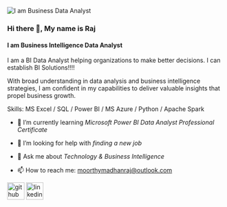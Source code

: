 ![I am Business Data Analyst ](https://github.com/moorthymadhanraj/Data_Analysis_BI_AI/blob/main/prof-photo.png)

### Hi there 👋, My name is Raj
#### I am Business Intelligence Data Analyst 

I am a BI Data Analyst helping organizations to make better decisions. I can establish BI Solutions!!!! 

With broad understanding in data analysis and business intelligence strategies, I am confident in my capabilities to deliver valuable insights that propel business growth.

Skills: MS Excel / SQL / Power BI / MS Azure / Python / Apache Spark

- 🌱 I’m currently learning *Microsoft Power BI Data Analyst Professional Certificate*
 
- 🤔 I’m looking for help with *finding a new job*
 
- 💬 Ask me about *Technology & Business Intelligence*
  
- 📫 How to reach me: moorthymadhanraj@outlook.com 

[<img src='https://cdn.jsdelivr.net/npm/simple-icons@3.0.1/icons/github.svg' alt='github' height='40'>](https://github.com/https://github.com/moorthymadhanraj)  [<img src='https://cdn.jsdelivr.net/npm/simple-icons@3.0.1/icons/linkedin.svg' alt='linkedin' height='40'>](https://www.linkedin.com/in/https://www.linkedin.com/in/madhan-raj-moorthy-09a929214//)  

